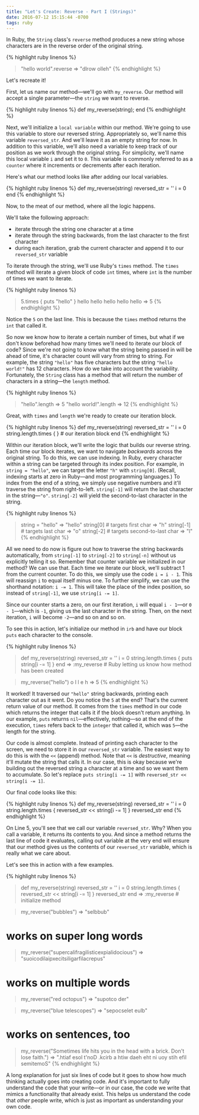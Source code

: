 ```yaml
---
title: "Let's Create: Reverse - Part I (Strings)"
date: 2016-07-12 15:15:44 -0700
tags: ruby
---
```


In Ruby, the `String` class's `reverse` method produces a new string whose characters are in the reverse order of the original string.

{% highlight ruby linenos %}
> "hello world".reverse
=> "dlrow olleh"
{% endhighlight %}

Let's recreate it!

First, let us name our method—we'll go with `my_reverse`. Our method will accept a single parameter—the `string` we want to reverse.

{% highlight ruby linenos %}
def my_reverse(string); end
{% endhighlight %}

Next, we'll initialize a `local variable` within our method. We're going to use this variable to store our reversed string. Appropriately so, we'll name this variable `reversed_str`. And we'll leave it as an empty string for now. In addition to this variable, we'll also need a variable to keep track of our position as we work through the original string. For simplicity, we'll name this local variable `i` and set it to `0`. This variable is commonly referred to as a `counter` where it increments or decrements after each iteration.

Here's what our method looks like after adding our local variables.

{% highlight ruby linenos %}
def my_reverse(string)
  reversed_str = ''
  i = 0
end
{% endhighlight %}

Now, to the meat of our method, where all the logic happens.

We'll take the following approach:

* iterate through the string one character at a time
* iterate through the string backwards, from the last character to the first character
* during each iteration, grab the current character and append it to our `reversed_str` variable

To iterate through the string, we'll use Ruby's `times` method. The `times` method will iterate a given block of code `int` times, where `int` is the number of times we want to iterate.

{% highlight ruby linenos %}
> 5.times { puts "hello" }
hello
hello
hello
hello
hello
=> 5
{% endhighlight %}

Notice the `5` on the last line. This is because the `times` method returns the `int` that called it. 

So now we know how to iterate a certain number of times, but what if we don't know beforehad how many times we'll need to iterate our block of code? Since we're not going to know what the string being passed in will be ahead of time, it's character count will vary from string to string. For example, the string `"hello"` has five characters but the string `"hello world!"` has 12 characters. How do we take into account the variability. Fortunately, the `String` class has a method that will return the number of characters in a string—the `length` method.

{% highlight ruby linenos %}
> "hello".length
=> 5
> "hello world!".length
=> 12
{% endhighlight %}

Great, with `times` and `length` we're ready to create our iteration block.

{% highlight ruby linenos %}
def my_reverse(string)
  reversed_str = ''
  i = 0
  string.length.times { }   # our iteration block
end
{% endhighlight %}

Within our iteration block, we'll write the logic that builds our reverse string. Each time our block iterates, we want to navigate *backwards* across the original string. To do this, we can use indexing. In Ruby, every character within a string can be targeted through its index position. For example, in `string = "hello"`, we can target the letter `"h"` with  `string[0]`. (Recall, indexing starts at zero in Ruby—and most programming languages.) To index from the end of a string, we simply use negative numbers and it'll traverse the string from right-to-left. `string[-1]` will return the last character in the string—`"o"`. `string[-2]` will yield the second-to-last character in the string.

{% highlight ruby linenos %}
> string = "hello"
=> "hello"
> string[0]   # targets first char
=> "h"
> string[-1]  # targets last char
=> "o"
> string[-2]  # targets second-to-last char
=> "l"
{% endhighlight %}

All we need to do now is figure out how to traverse the string backwards automatically, from `string[-1]` to `string[-2]` to `string[-n]` without us explicitly telling it so. Remember that counter variable we initialized in our method? We can use that. Each time we iterate our block, we'll subtract 1 from the current counter. To do this, we simply use the code `i = i - 1`. This will reassign `i` to equal itself minus one. To further simplify, we can use the shorthand notation: `i -= 1`. This will take the place of the index position, so instead of `string[-1]`, we use `string[i -= 1]`.

Since our counter starts a zero, on our first iteration, `i` will equal `i - 1`—or `0 - 1`—which is `-1`, giving us the last character in the string. Then, on the next iteration, `i` will become `-2`—and so on and so on.

To see this in action, let's initialize our method in `irb` and have our block `puts` each character to the console.

{% highlight ruby linenos %}
> def my_reverse(string)
>   reversed_str = ''
>   i = 0
>   string.length.times { puts string[i -= 1] }
> end
=> :my_reverse   # Ruby letting us know how method has been created

> my_reverse("hello")
o
l
l
e
h
=> 5
{% endhighlight %}

It worked! It traversed our `"hello"` string backwards, printing each character out as it went. Do you notice the `5` at the end? That's the current return value of our method. It comes from the `times` method in our code which returns the integer that calls it if the block doesn't return anything. In our example, `puts` returns `nil`—effectively, nothing—so at the end of the execution, `times` refers back to the `integer` that called it, which was `5`—the length for the string.

Our code is almost complete. Instead of printing each character to the screen, we need to store it in our `reversed_str` variable. The easiest way to do this is with the `<<` (append) method. Note that `<<` is *destructive*, meaning it'll mutate the string that calls it. In our case, this is okay because we're building out the reversed string a character at a time and so we want them to accumulate. So let's replace `puts string[i -= 1]` with `reversed_str << string[i -= 1]`.


Our final code looks like this:

{% highlight ruby linenos %}
def my_reverse(string)
  reversed_str = ''
  i = 0
  string.length.times { reversed_str << string[i -= 1] }
  reversed_str
end
{% endhighlight %}

On Line 5, you'll see that we call our variable `reversed_str`. Why? When you call a variable, it returns its contents to you. And since a method returns the last line of code it evaluates, calling out variable at the very end will ensure that our method gives us the contents of our `reversed_str` variable, which is really what we care about.

Let's see this in action with a few examples.

{% highlight ruby linenos %}
> def my_reverse(string)
>   reversed_str = ''
>   i = 0
>   string.length.times { reversed_str << string[i -= 1] }
>   reversed_str
> end
=> :my_reverse        # initialize method

> my_reverse("bubbles")
=> "selbbub"

# works on super long words
> my_reverse("supercalifragilisticexpialidocious")
=> "suoicodilaipxecitsiligarfilacrepus"

# works on multiple words
> my_reverse("red octopus")
=> "supotco der"

> my_reverse("blue telescopes")
=> "sepocselet eulb"

# works on sentences, too
> my_reverse("Sometimes life hits you in the head with a brick. Don't lose faith.")
=> ".htiaf esol t'noD .kcirb a htiw daeh eht ni uoy stih efil semitemoS"
{% endhighlight %}

A long explanation for just six lines of code but it goes to show how much thinking actually goes into creating code. And it's important to fully understand the code that your write—or in our case, the code we write that mimics a functionality that already exist. This helps us understand the code that *other* people write, which is just as important as understanding your own code.